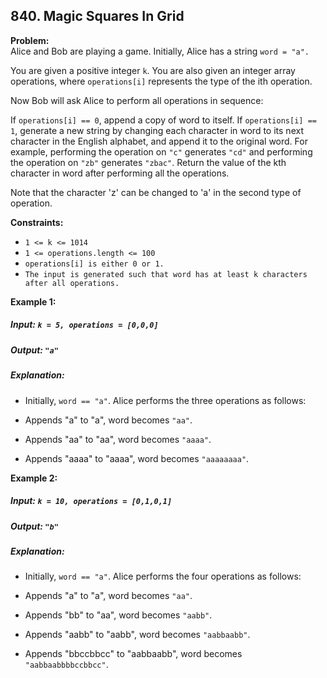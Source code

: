 ## 840. Magic Squares In Grid

**Problem:**  
Alice and Bob are playing a game. Initially, Alice has a string `word = "a".`

You are given a positive integer `k`. You are also given an integer array operations, where `operations[i]` represents the type of the ith operation.

Now Bob will ask Alice to perform all operations in sequence:

If `operations[i] == 0`, append a copy of word to itself.
If `operations[i] == 1`, generate a new string by changing each character in word to its next character in the English alphabet, and append it to the original word. For example, performing the operation on `"c"` generates `"cd"` and performing the operation on `"zb"` generates `"zbac"`.
Return the value of the kth character in word after performing all the operations.

Note that the character 'z' can be changed to 'a' in the second type of operation.

**Constraints:**
- `1 <= k <= 1014`
- `1 <= operations.length <= 100`
- `operations[i] is either 0 or 1.`
- `The input is generated such that word has at least k characters after all operations.`

**Example 1:**

##### Input: `k = 5, operations = [0,0,0]`

##### Output: `"a"`

##### Explanation:

- Initially, `word == "a"`. Alice performs the three operations as follows:

- Appends "a" to "a", word becomes `"aa"`.
- Appends "aa" to "aa", word becomes `"aaaa"`.
- Appends "aaaa" to "aaaa", word becomes `"aaaaaaaa"`.

**Example 2:**

##### Input: `k = 10, operations = [0,1,0,1]`

##### Output: `"b"`

##### Explanation:

- Initially, `word == "a"`. Alice performs the four operations as follows:

- Appends "a" to "a", word becomes `"aa"`.
- Appends "bb" to "aa", word becomes `"aabb"`.
- Appends "aabb" to "aabb", word becomes `"aabbaabb"`.
- Appends "bbccbbcc" to "aabbaabb", word becomes `"aabbaabbbbccbbcc"`.
